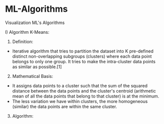 # ML-Algorithms
Visualization ML's Algorithms

I) Algorithm K-Means:
1) Definition: 
- Iterative algorithm that tries to partition the dataset into K pre-defined distinct non-overlapping subgroups (clusters) where each data point belongs to only one group. It tries to make the intra-cluster data points as similar as possible.[1]
2) Mathematical Basis: 
- It assigns data points to a cluster such that the sum of the squared distance between the data points and the cluster's centroid (arithmetic mean of all the data points that belong to that cluster) is at the minimum.
- The less variation we have within clusters, the more homogeneous (similar) the data points are within the same cluster.
3) Algorithm:
